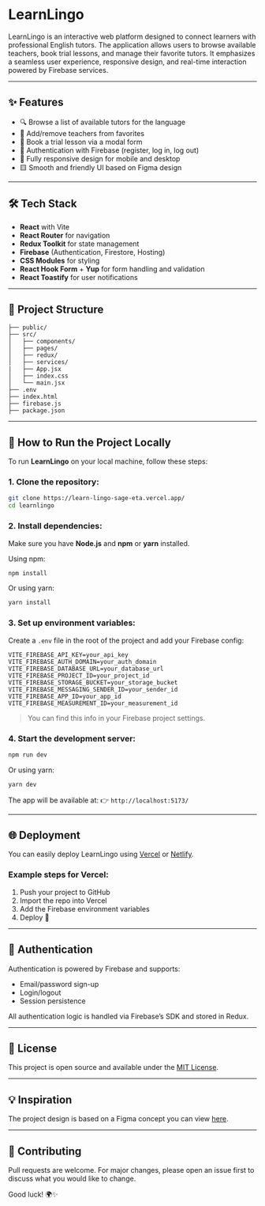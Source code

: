 # LearnLingo

LearnLingo is an interactive web platform designed to connect learners with professional English tutors. The application allows users to browse available teachers, book trial lessons, and manage their favorite tutors. It emphasizes a seamless user experience, responsive design, and real-time interaction powered by Firebase services.

---

## ✨ Features

- 🔍 Browse a list of available tutors for the language
- 📌 Add/remove teachers from favorites
- 📅 Book a trial lesson via a modal form
- 🔐 Authentication with Firebase (register, log in, log out)
- 📱 Fully responsive design for mobile and desktop
- 🟨 Smooth and friendly UI based on Figma design

---

## 🛠️ Tech Stack

- **React** with Vite
- **React Router** for navigation
- **Redux Toolkit** for state management
- **Firebase** (Authentication, Firestore, Hosting)
- **CSS Modules** for styling
- **React Hook Form** + **Yup** for form handling and validation
- **React Toastify** for user notifications

---

## 📂 Project Structure

```
├── public/
├── src/
│   ├── components/
│   ├── pages/
│   ├── redux/
│   ├── services/
|   ├── App.jsx
│   ├── index.css
│   └── main.jsx
├── .env
├── index.html
├── firebase.js
├── package.json
```

---

## 🚀 How to Run the Project Locally

To run **LearnLingo** on your local machine, follow these steps:

### 1. Clone the repository:

```bash
git clone https://learn-lingo-sage-eta.vercel.app/
cd learnlingo
```

### 2. Install dependencies:

Make sure you have **Node.js** and **npm** or **yarn** installed.

Using npm:

```bash
npm install
```

Or using yarn:

```bash
yarn install
```

### 3. Set up environment variables:

Create a `.env` file in the root of the project and add your Firebase config:

```
VITE_FIREBASE_API_KEY=your_api_key
VITE_FIREBASE_AUTH_DOMAIN=your_auth_domain
VITE_FIREBASE_DATABASE_URL=your_database_url
VITE_FIREBASE_PROJECT_ID=your_project_id
VITE_FIREBASE_STORAGE_BUCKET=your_storage_bucket
VITE_FIREBASE_MESSAGING_SENDER_ID=your_sender_id
VITE_FIREBASE_APP_ID=your_app_id
VITE_FIREBASE_MEASUREMENT_ID=your_measurement_id
```

> You can find this info in your Firebase project settings.

### 4. Start the development server:

```bash
npm run dev
```

Or using yarn:

```bash
yarn dev
```

The app will be available at:
👉 `http://localhost:5173/`

---

## 🌐 Deployment

You can easily deploy LearnLingo using [Vercel](https://vercel.com/) or [Netlify](https://netlify.com/).

### Example steps for Vercel:

1. Push your project to GitHub
2. Import the repo into Vercel
3. Add the Firebase environment variables
4. Deploy 🎉

---

## 🔐 Authentication

Authentication is powered by Firebase and supports:

- Email/password sign-up
- Login/logout
- Session persistence

All authentication logic is handled via Firebase’s SDK and stored in Redux.

---

## 📄 License

This project is open source and available under the [MIT License](LICENSE).

---

## 💡 Inspiration

The project design is based on a Figma concept you can view [here](https://www.figma.com/design/dewf5jVviSTuWMMyU3d8Mc/Learn-Lingo?node-id=0-1&p=f&t=nVTH7Tdw2lfGjvd2-0).

---

## 🤝 Contributing

Pull requests are welcome. For major changes, please open an issue first to discuss what you would like to change.

Good luck! 🌍✨
